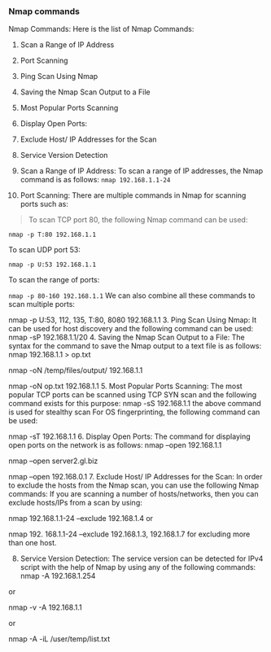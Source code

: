 ### Nmap commands

Nmap Commands:
Here is the list of Nmap Commands:

1. Scan a Range of IP Address
2. Port Scanning
3. Ping Scan Using Nmap
4. Saving the Nmap Scan Output to a File
5. Most Popular Ports Scanning
6. Display Open Ports:
7. Exclude Host/ IP Addresses for the Scan
8. Service Version Detection

1. Scan a Range of IP Address: To scan a range of IP addresses, the Nmap command is as follows:
`nmap 192.168.1.1-24`

2. Port Scanning: There are multiple commands in Nmap for scanning ports such as:
> To scan TCP port 80, the following Nmap command can be used:

`nmap -p T:80 192.168.1.1`

To scan UDP port 53:

`nmap -p U:53 192.168.1.1`

To scan the range of ports:

`nmap -p 80-160 192.168.1.1`
We can also combine all these commands to scan multiple ports:

nmap -p U:53, 112, 135, T:80, 8080 192.168.1.1
3. Ping Scan Using Nmap: It can be used for host discovery and the following command can be used:
nmap -sP 192.168.1.1/20
4. Saving the Nmap Scan Output to a File: The syntax for the command to save the Nmap output to a text file is as follows:
nmap 192.168.1.1 > op.txt

nmap -oN /temp/files/output/ 192.168.1.1

nmap -oN op.txt 192.168.1.1
5. Most Popular Ports Scanning: The most popular TCP ports can be scanned using TCP SYN scan and the following command exists for this purpose:
nmap -sS 192.168.1.1
the above command is used for stealthy scan
For OS fingerprinting, the following command can be used:

nmap -sT 192.168.1.1
6. Display Open Ports: The command for displaying open ports on the network is as follows:
nmap –open 192.168.1.1

nmap –open server2.gl.biz

nmap –open 192.168.0.1
7. Exclude Host/ IP Addresses for the Scan: In order to exclude the hosts from the Nmap scan, you can use the following Nmap commands:
If you are scanning a number of hosts/networks, then you can exclude hosts/IPs from a scan by using:

nmap 192.168.1.1-24 –exclude 192.168.1.4
or

nmap 192. 168.1.1-24 –exclude 192.168.1.3, 192.168.1.7
for excluding more than one host.

8. Service Version Detection: The service version can be detected for IPv4 script with the help of Nmap by using any of the following commands:
nmap -A 192.168.1.254

or

nmap -v -A 192.168.1.1

or

nmap -A -iL /user/temp/list.txt

